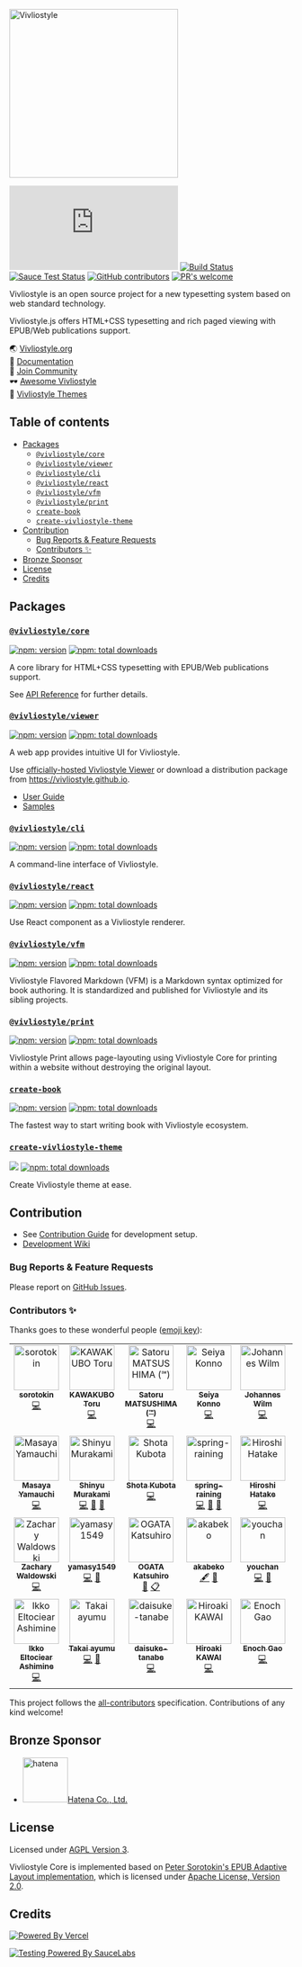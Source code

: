 <img src="https://vivliostyle.org/assets/vivliostyle-logo.svg" width="300" alt="Vivliostyle" /><br/>

[![GitHub tag][github-tag]][github-tag-url]
[![Build Status][build-status]][build-status-url]
[![Sauce Test Status][sauce-test-status]][sauce-test-status-url]
[![GitHub contributors][contributors]][contributors-url]
[![PR's welcome][pr-welcome]][pr-welcome-url]

Vivliostyle is an open source project for a new typesetting system based on web standard technology.

Vivliostyle.js offers HTML+CSS typesetting and rich paged viewing with EPUB/Web publications support.

🌏 [Vivliostyle.org](https://vivliostyle.org)  
📖 [Documentation](https://vivliostyle.org/documents/)  
🤝 [Join Community](https://vivliostyle.org/community/)  
🕶 [Awesome Vivliostyle](https://github.com/vivliostyle/awesome-vivliostyle)  
💅 [Vivliostyle Themes](https://github.com/vivliostyle/themes#readme)

## Table of contents

<!-- START doctoc generated TOC please keep comment here to allow auto update -->
<!-- DON'T EDIT THIS SECTION, INSTEAD RE-RUN doctoc TO UPDATE -->

- [Packages](#packages)
  - [`@vivliostyle/core`](#vivliostylecore)
  - [`@vivliostyle/viewer`](#vivliostyleviewer)
  - [`@vivliostyle/cli`](#vivliostylecli)
  - [`@vivliostyle/react`](#vivliostylereact)
  - [`@vivliostyle/vfm`](#vivliostylevfm)
  - [`@vivliostyle/print`](#vivliostyleprint)
  - [`create-book`](#create-book)
  - [`create-vivliostyle-theme`](#create-vivliostyle-theme)
- [Contribution](#contribution)
  - [Bug Reports & Feature Requests](#bug-reports--feature-requests)
  - [Contributors ✨](#contributors-)
- [Bronze Sponsor](#bronze-sponsor)
- [License](#license)
- [Credits](#credits)

<!-- END doctoc generated TOC please keep comment here to allow auto update -->

## Packages

### [`@vivliostyle/core`](https://github.com/vivliostyle/vivliostyle.js/tree/master/packages/core)

[![npm: version](https://flat.badgen.net/npm/v/@vivliostyle/core)](https://www.npmjs.com/package/@vivliostyle/core) [![npm: total downloads](https://flat.badgen.net/npm/dt/@vivliostyle/core)](https://www.npmjs.com/package/@vivliostyle/core)

A core library for HTML+CSS typesetting with EPUB/Web publications support.

See [API Reference](https://docs.vivliostyle.org/#/api) for further details.

### [`@vivliostyle/viewer`](https://github.com/vivliostyle/vivliostyle.js/tree/master/packages/viewer)

[![npm: version](https://flat.badgen.net/npm/v/@vivliostyle/viewer)](https://www.npmjs.com/package/@vivliostyle/viewer) [![npm: total downloads](https://flat.badgen.net/npm/dt/@vivliostyle/viewer)](https://www.npmjs.com/package/@vivliostyle/viewer)

A web app provides intuitive UI for Vivliostyle.

Use [officially-hosted Vivliostyle Viewer](https://vivliostyle.org/viewer/) or download a distribution package from <https://vivliostyle.github.io>.

- [User Guide](https://docs.vivliostyle.org/#/user-guide)
- [Samples](https://vivliostyle.org/samples/)

### [`@vivliostyle/cli`](https://github.com/vivliostyle/vivliostyle-cli)

[![npm: version](https://flat.badgen.net/npm/v/@vivliostyle/cli)](https://www.npmjs.com/package/@vivliostyle/cli) [![npm: total downloads](https://flat.badgen.net/npm/dt/@vivliostyle/cli)](https://www.npmjs.com/package/@vivliostyle/cli)

A command-line interface of Vivliostyle.

### [`@vivliostyle/react`](https://github.com/vivliostyle/vivliostyle.js/tree/master/packages/react)

[![npm: version](https://flat.badgen.net/npm/v/@vivliostyle/react)](https://www.npmjs.com/package/@vivliostyle/react) [![npm: total downloads](https://flat.badgen.net/npm/dt/@vivliostyle/react)](https://www.npmjs.com/package/@vivliostyle/react)

Use React component as a Vivliostyle renderer.

### [`@vivliostyle/vfm`](https://github.com/vivliostyle/vfm)

[![npm: version](https://flat.badgen.net/npm/v/@vivliostyle/vfm)](https://www.npmjs.com/package/@vivliostyle/vfm) [![npm: total downloads](https://flat.badgen.net/npm/dt/@vivliostyle/vfm)](https://www.npmjs.com/package/@vivliostyle/vfm)

Vivliostyle Flavored Markdown (VFM) is a Markdown syntax optimized for book authoring. It is standardized and published for Vivliostyle and its sibling projects.

### [`@vivliostyle/print`](https://github.com/vivliostyle/vivliostyle-print)

[![npm: version](https://flat.badgen.net/npm/v/@vivliostyle/print)](https://www.npmjs.com/package/@vivliostyle/print) [![npm: total downloads](https://flat.badgen.net/npm/dt/@vivliostyle/print)](https://www.npmjs.com/package/@vivliostyle/print)

Vivliostyle Print allows page-layouting using Vivliostyle Core for printing within a website without destroying the original layout.

### [`create-book`](https://github.com/vivliostyle/create-book)

[![npm: version](https://flat.badgen.net/npm/v/create-book)](https://www.npmjs.com/package/create-book) [![npm: total downloads](https://flat.badgen.net/npm/dt/create-book)](https://www.npmjs.com/package/create-book)

The fastest way to start writing book with Vivliostyle ecosystem.

### [`create-vivliostyle-theme`](https://github.com/vivliostyle/themes/tree/master/packages/create-vivliostyle-theme)

[![](https://img.shields.io/npm/v/create-vivliostyle-theme.svg)](https://npmjs.com/package/create-vivliostyle-theme)
[![npm: total downloads](https://flat.badgen.net/npm/dt/create-vivliostyle-theme)](https://npmjs.com/package/create-vivliostyle-theme)

Create Vivliostyle theme at ease.

## Contribution

- See [Contribution Guide](https://github.com/vivliostyle/vivliostyle.js/tree/master/CONTRIBUTING.md) for development setup.
- [Development Wiki](https://github.com/vivliostyle/vivliostyle.js/wiki/Development)

### Bug Reports & Feature Requests

Please report on [GitHub Issues](https://github.com/vivliostyle/vivliostyle.js/issues).

### Contributors ✨

Thanks goes to these wonderful people ([emoji key](https://allcontributors.org/docs/en/emoji-key)):

<!-- ALL-CONTRIBUTORS-LIST:START - Do not remove or modify this section -->
<!-- prettier-ignore-start -->
<!-- markdownlint-disable -->
<table>
  <tbody>
    <tr>
      <td align="center" valign="top" width="14.28%"><a href="https://github.com/sorotokin"><img src="https://avatars3.githubusercontent.com/u/11699780?v=4?s=80" width="80px;" alt="sorotokin"/><br /><sub><b>sorotokin</b></sub></a><br /><a href="https://github.com/vivliostyle/vivliostyle.js/commits?author=sorotokin" title="Code">💻</a></td>
      <td align="center" valign="top" width="14.28%"><a href="http://kwkbtr.info"><img src="https://avatars3.githubusercontent.com/u/3595560?v=4?s=80" width="80px;" alt="KAWAKUBO Toru"/><br /><sub><b>KAWAKUBO Toru</b></sub></a><br /><a href="https://github.com/vivliostyle/vivliostyle.js/commits?author=kwkbtr" title="Code">💻</a></td>
      <td align="center" valign="top" width="14.28%"><a href="https://bibi.epub.link"><img src="https://avatars0.githubusercontent.com/u/3631499?v=4?s=80" width="80px;" alt="Satoru MATSUSHIMA (℠)"/><br /><sub><b>Satoru MATSUSHIMA (℠)</b></sub></a><br /><a href="https://github.com/vivliostyle/vivliostyle.js/commits?author=satorumurmur" title="Code">💻</a></td>
      <td align="center" valign="top" width="14.28%"><a href="http://null.ly"><img src="https://avatars2.githubusercontent.com/u/291185?v=4?s=80" width="80px;" alt="Seiya Konno"/><br /><sub><b>Seiya Konno</b></sub></a><br /><a href="https://github.com/vivliostyle/vivliostyle.js/commits?author=nulltask" title="Code">💻</a></td>
      <td align="center" valign="top" width="14.28%"><a href="http://www.johanneswilm.org"><img src="https://avatars2.githubusercontent.com/u/595512?v=4?s=80" width="80px;" alt="Johannes Wilm"/><br /><sub><b>Johannes Wilm</b></sub></a><br /><a href="https://github.com/vivliostyle/vivliostyle.js/commits?author=johanneswilm" title="Code">💻</a></td>
      <td align="center" valign="top" width="14.28%"><a href="https://florian.rivoal.net"><img src="https://avatars0.githubusercontent.com/u/113268?v=4?s=80" width="80px;" alt="Florian Rivoal"/><br /><sub><b>Florian Rivoal</b></sub></a><br /><a href="https://github.com/vivliostyle/vivliostyle.js/commits?author=frivoal" title="Code">💻</a></td>
      <td align="center" valign="top" width="14.28%"><a href="https://skoji.jp"><img src="https://avatars1.githubusercontent.com/u/119629?v=4?s=80" width="80px;" alt="Satoshi KOJIMA"/><br /><sub><b>Satoshi KOJIMA</b></sub></a><br /><a href="https://github.com/vivliostyle/vivliostyle.js/commits?author=skoji" title="Code">💻</a></td>
    </tr>
    <tr>
      <td align="center" valign="top" width="14.28%"><a href="http://unageanu.hatenablog.com/"><img src="https://avatars2.githubusercontent.com/u/11205?v=4?s=80" width="80px;" alt="Masaya Yamauchi"/><br /><sub><b>Masaya Yamauchi</b></sub></a><br /><a href="https://github.com/vivliostyle/vivliostyle.js/commits?author=unageanu" title="Code">💻</a></td>
      <td align="center" valign="top" width="14.28%"><a href="https://github.com/MurakamiShinyu"><img src="https://avatars1.githubusercontent.com/u/3324737?v=4?s=80" width="80px;" alt="Shinyu Murakami"/><br /><sub><b>Shinyu Murakami</b></sub></a><br /><a href="https://github.com/vivliostyle/vivliostyle.js/commits?author=MurakamiShinyu" title="Code">💻</a> <a href="https://github.com/vivliostyle/vivliostyle.js/commits?author=MurakamiShinyu" title="Documentation">📖</a> <a href="#talk-MurakamiShinyu" title="Talks">📢</a></td>
      <td align="center" valign="top" width="14.28%"><a href="https://blog.kubosho.com"><img src="https://avatars0.githubusercontent.com/u/430267?v=4?s=80" width="80px;" alt="Shota Kubota"/><br /><sub><b>Shota Kubota</b></sub></a><br /><a href="https://github.com/vivliostyle/vivliostyle.js/commits?author=kubosho" title="Code">💻</a></td>
      <td align="center" valign="top" width="14.28%"><a href="https://harusamex.com"><img src="https://avatars1.githubusercontent.com/u/1771005?v=4?s=80" width="80px;" alt="spring-raining"/><br /><sub><b>spring-raining</b></sub></a><br /><a href="https://github.com/vivliostyle/vivliostyle.js/commits?author=spring-raining" title="Code">💻</a> <a href="https://github.com/vivliostyle/vivliostyle.js/commits?author=spring-raining" title="Documentation">📖</a> <a href="#talk-spring-raining" title="Talks">📢</a></td>
      <td align="center" valign="top" width="14.28%"><a href="http://cosmo0920.wordpress.com/"><img src="https://avatars1.githubusercontent.com/u/700876?v=4?s=80" width="80px;" alt="Hiroshi Hatake"/><br /><sub><b>Hiroshi Hatake</b></sub></a><br /><a href="https://github.com/vivliostyle/vivliostyle.js/commits?author=cosmo0920" title="Code">💻</a></td>
      <td align="center" valign="top" width="14.28%"><a href="https://twitter.com/takanakahiko"><img src="https://avatars3.githubusercontent.com/u/10114717?v=4?s=80" width="80px;" alt="takanakahiko"/><br /><sub><b>takanakahiko</b></sub></a><br /><a href="https://github.com/vivliostyle/vivliostyle.js/commits?author=takanakahiko" title="Code">💻</a></td>
      <td align="center" valign="top" width="14.28%"><a href="https://uechi.io"><img src="https://avatars0.githubusercontent.com/u/431808?v=4?s=80" width="80px;" alt="Yasuaki Uechi"/><br /><sub><b>Yasuaki Uechi</b></sub></a><br /><a href="https://github.com/vivliostyle/vivliostyle.js/commits?author=uetchy" title="Code">💻</a> <a href="https://github.com/vivliostyle/vivliostyle.js/commits?author=uetchy" title="Documentation">📖</a> <a href="#design-uetchy" title="Design">🎨</a> <a href="#talk-uetchy" title="Talks">📢</a></td>
    </tr>
    <tr>
      <td align="center" valign="top" width="14.28%"><a href="https://waldowski.me/"><img src="https://avatars2.githubusercontent.com/u/170812?v=4?s=80" width="80px;" alt="Zachary Waldowski"/><br /><sub><b>Zachary Waldowski</b></sub></a><br /><a href="https://github.com/vivliostyle/vivliostyle.js/commits?author=zwaldowski" title="Code">💻</a></td>
      <td align="center" valign="top" width="14.28%"><a href="https://yamasy.info/"><img src="https://avatars0.githubusercontent.com/u/7820884?v=4?s=80" width="80px;" alt="yamasy1549"/><br /><sub><b>yamasy1549</b></sub></a><br /><a href="https://github.com/vivliostyle/vivliostyle.js/commits?author=yamasy1549" title="Code">💻</a> <a href="#design-yamasy1549" title="Design">🎨</a></td>
      <td align="center" valign="top" width="14.28%"><a href="https://twitter.com/ogwata"><img src="https://avatars1.githubusercontent.com/u/31482860?v=4?s=80" width="80px;" alt="OGATA Katsuhiro"/><br /><sub><b>OGATA Katsuhiro</b></sub></a><br /><a href="#blog-ogwata" title="Blogposts">📝</a> <a href="#eventOrganizing-ogwata" title="Event Organizing">📋</a></td>
      <td align="center" valign="top" width="14.28%"><a href="https://akabeko.me/"><img src="https://avatars0.githubusercontent.com/u/1257526?v=4?s=80" width="80px;" alt="akabeko"/><br /><sub><b>akabeko</b></sub></a><br /><a href="#content-akabekobeko" title="Content">🖋</a> <a href="#ideas-akabekobeko" title="Ideas, Planning, & Feedback">🤔</a></td>
      <td align="center" valign="top" width="14.28%"><a href="https://github.com/youchan"><img src="https://avatars0.githubusercontent.com/u/222183?v=4?s=80" width="80px;" alt="youchan"/><br /><sub><b>youchan</b></sub></a><br /><a href="https://github.com/vivliostyle/vivliostyle.js/commits?author=youchan" title="Code">💻</a> <a href="#talk-youchan" title="Talks">📢</a></td>
      <td align="center" valign="top" width="14.28%"><a href="https://yuku.dev/"><img src="https://avatars1.githubusercontent.com/u/16265411?v=4?s=80" width="80px;" alt="Yuku Kotani"/><br /><sub><b>Yuku Kotani</b></sub></a><br /><a href="https://github.com/vivliostyle/vivliostyle.js/commits?author=yukukotani" title="Code">💻</a></td>
      <td align="center" valign="top" width="14.28%"><a href="https://github.com/Crissov"><img src="https://avatars.githubusercontent.com/u/6200185?v=4?s=80" width="80px;" alt="Christoph Päper"/><br /><sub><b>Christoph Päper</b></sub></a><br /><a href="https://github.com/vivliostyle/vivliostyle.js/commits?author=Crissov" title="Code">💻</a></td>
    </tr>
    <tr>
      <td align="center" valign="top" width="14.28%"><a href="https://bandism.net/"><img src="https://avatars.githubusercontent.com/u/22633385?v=4?s=80" width="80px;" alt="Ikko Eltociear Ashimine"/><br /><sub><b>Ikko Eltociear Ashimine</b></sub></a><br /><a href="https://github.com/vivliostyle/vivliostyle.js/commits?author=eltociear" title="Code">💻</a></td>
      <td align="center" valign="top" width="14.28%"><a href="https://hackwork.jp/"><img src="https://avatars.githubusercontent.com/u/2599195?v=4?s=80" width="80px;" alt="Takai ayumu"/><br /><sub><b>Takai ayumu</b></sub></a><br /><a href="https://github.com/vivliostyle/vivliostyle.js/commits?author=AyumuTakai" title="Code">💻</a> <a href="#talk-AyumuTakai" title="Talks">📢</a></td>
      <td align="center" valign="top" width="14.28%"><a href="https://github.com/daisuke-tanabe"><img src="https://avatars.githubusercontent.com/u/15145374?v=4?s=80" width="80px;" alt="daisuke-tanabe"/><br /><sub><b>daisuke-tanabe</b></sub></a><br /><a href="https://github.com/vivliostyle/vivliostyle.js/commits?author=daisuke-tanabe" title="Code">💻</a></td>
      <td align="center" valign="top" width="14.28%"><a href="https://twitter.com/#!/kwi"><img src="https://avatars.githubusercontent.com/u/1468181?v=4?s=80" width="80px;" alt="Hiroaki KAWAI"/><br /><sub><b>Hiroaki KAWAI</b></sub></a><br /><a href="https://github.com/vivliostyle/vivliostyle.js/commits?author=hkwi" title="Code">💻</a></td>
      <td align="center" valign="top" width="14.28%"><a href="https://enochgao.github.io/"><img src="https://avatars.githubusercontent.com/u/41459067?v=4?s=80" width="80px;" alt="Enoch Gao"/><br /><sub><b>Enoch Gao</b></sub></a><br /><a href="https://github.com/vivliostyle/vivliostyle.js/commits?author=EnochGao" title="Code">💻</a></td>
      <td align="center" valign="top" width="14.28%"><a href="https://github.com/MoamenAbdelsattar"><img src="https://avatars.githubusercontent.com/u/68331166?v=4?s=80" width="80px;" alt="Moamen Abdelsattar"/><br /><sub><b>Moamen Abdelsattar</b></sub></a><br /><a href="https://github.com/vivliostyle/vivliostyle.js/commits?author=MoamenAbdelsattar" title="Code">💻</a></td>
      <td align="center" valign="top" width="14.28%"><a href="https://github.com/wtszaikin"><img src="https://avatars.githubusercontent.com/u/165770291?v=4?s=80" width="80px;" alt="Sergey Zaikin"/><br /><sub><b>Sergey Zaikin</b></sub></a><br /><a href="https://github.com/vivliostyle/vivliostyle.js/commits?author=wtszaikin" title="Code">💻</a></td>
    </tr>
  </tbody>
</table>

<!-- markdownlint-restore -->
<!-- prettier-ignore-end -->

<!-- ALL-CONTRIBUTORS-LIST:END -->

This project follows the [all-contributors](https://github.com/all-contributors/all-contributors) specification. Contributions of any kind welcome!

## Bronze Sponsor

- <a href="https://github.com/hatena"><img src="https://avatars2.githubusercontent.com/u/14185?s=460&amp;v=4" title="hatena" width="80px" height="80px"></a>[Hatena Co., Ltd. ](https://github.com/hatena)

## License

Licensed under [AGPL Version 3](https://www.gnu.org/licenses/agpl-3.0.html).

Vivliostyle Core is implemented based on [Peter Sorotokin's EPUB Adaptive Layout implementation](https://github.com/sorotokin/adaptive-layout), which is licensed under [Apache License, Version 2.0](https://www.apache.org/licenses/LICENSE-2.0).

## Credits

[![Powered By Vercel](https://www.datocms-assets.com/31049/1618983297-powered-by-vercel.svg)](https://vercel.com/?utm_source=vivliostyle&utm_campaign=oss)

[![Testing Powered By SauceLabs](https://saucelabs.github.io/images/opensauce/powered-by-saucelabs-badge-white.png?sanitize=true "Testing Powered By SauceLabs")](https://saucelabs.com)

[github-tag]: https://img.shields.io/github/v/tag/vivliostyle/vivliostyle.js
[github-tag-url]: https://github.com/vivliostyle/vivliostyle.js/releases
[build-status]: https://github.com/vivliostyle/vivliostyle.js/workflows/CI/badge.svg?branch=master
[build-status-url]: https://github.com/vivliostyle/vivliostyle.js/actions?query=CI
[sauce-test-status]: https://saucelabs.com/buildstatus/vivliostyle-test
[sauce-test-status-url]: https://app.saucelabs.com/u/vivliostyle-test
[contributors]: https://img.shields.io/github/contributors/vivliostyle/vivliostyle.js.svg
[contributors-url]: https://github.com/vivliostyle/vivliostyle.js/graphs/contributors
[pr-welcome]: https://img.shields.io/badge/PRs%20-welcome-brightgreen.svg
[pr-welcome-url]: https://github.com/vivliostyle/vivliostyle.js/blob/master/CONTRIBUTING.md
